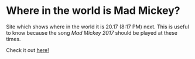 # Where in the world is Mad Mickey?
Site which shows where in the world it is 20.17 (8:17 PM) next.
This is useful to know because the song *Mad Mickey 2017* should be played at these times.

Check it out [here!](https://pjool.github.io/)
